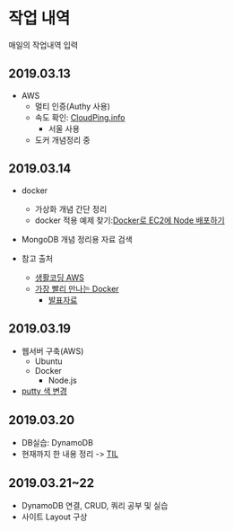 # 작업 내역

매일의 작업내역 입력

## 2019.03.13

- AWS
  - 멀티 인증(Authy 사용)
  - 속도 확인: [CloudPing.info](https://www.cloudping.info)
    - 서울 사용
  - 도커 개념정리 중

## 2019.03.14

- docker
  - 가상화 개념 간단 정리
  - docker 적용 예제 찾기:[Docker로 EC2에 Node 배포하기](https://novemberde.github.io/2017/03/31/Docker_0.html)

- MongoDB 개념 정리용 자료 검색

- 참고 출처
  - [생활코딩 AWS](https://opentutorials.org/course/2717/11268)
  - [가장 빨리 만나는 Docker](http://pyrasis.com/docker.html)
    - [발표자료](https://www.slideshare.net/pyrasis/docker-fordummies-44424016)

## 2019.03.19

- 웹서버 구축(AWS)
  - Ubuntu
  - Docker
    - Node.js
- [putty 색 변경](https://3jini.tistory.com/205)

## 2019.03.20

- DB실습: DynamoDB
- 현재까지 한 내용 정리 -> [TIL](https://github.com/Teperi/TIL)

## 2019.03.21~22

- DynamoDB 연결, CRUD, 쿼리 공부 및 실습
- 사이트 Layout 구상